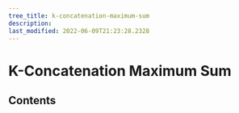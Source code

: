 ```yaml
---
tree_title: k-concatenation-maximum-sum
description: 
last_modified: 2022-06-09T21:23:28.2328
---
```


# K-Concatenation Maximum Sum

## Contents
